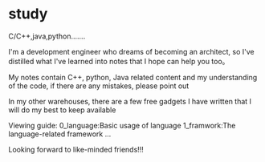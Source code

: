 # study
C/C++,java,python.......

I'm a development engineer who dreams of becoming an architect, so I've distilled what I've learned into notes that I hope can help you too。

My notes contain C++, python, Java related content and my understanding of the code, if there are any mistakes, please point out

In my other warehouses, there are a few free gadgets I have written that I will do my best to keep available



Viewing guide:
0_language:Basic usage of language
1_framwork:The language-related framework
...


Looking forward to like-minded friends!!!